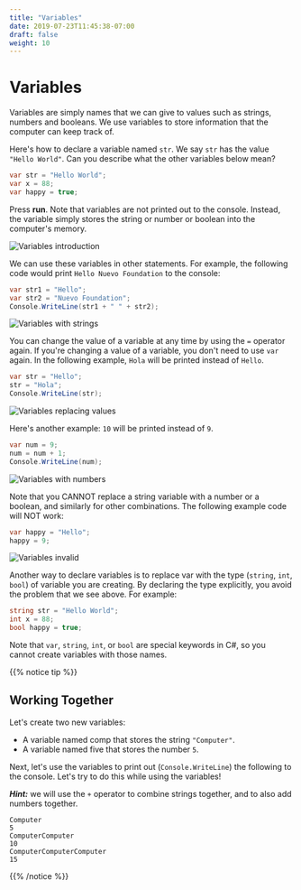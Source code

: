 ```yaml
---
title: "Variables"
date: 2019-07-23T11:45:38-07:00
draft: false
weight: 10
---
```

# Variables

Variables are simply names that we can give to values such as strings, numbers and booleans. We use variables to store information that the computer can keep track of.

Here's how to declare a variable named `str`. We say `str` has the value `"Hello World"`. Can you describe what the other variables below mean?

```csharp
var str = "Hello World";
var x = 88;
var happy = true;
```

Press **run**. Note that variables are not printed out to the console. Instead, the variable simply stores the string or number or boolean into the computer's memory. 

![Variables introduction](../media/variables-intro.png)

We can use these variables in other statements. For example, the following code would print `Hello Nuevo Foundation` to the console:

```csharp
var str1 = "Hello";
var str2 = "Nuevo Foundation";
Console.WriteLine(str1 + " " + str2);
```

![Variables with strings](../media/variables-strings.png)

You can change the value of a variable at any time by using the `=` operator again. If you're changing a value of a variable, you don't need to use `var` again. In the following example, `Hola` will be printed instead of `Hello`.

```csharp
var str = "Hello";
str = "Hola";
Console.WriteLine(str);
```

![Variables replacing values](../media/variables-replace.png)

Here's another example: `10` will be printed instead of `9`.

```csharp
var num = 9;
num = num + 1;
Console.WriteLine(num);
```

![Variables with numbers](../media/variables-numbers.png)

Note that you CANNOT replace a string variable with a number or a boolean, and similarly for other combinations. The following example code will NOT work:

```csharp
var happy = "Hello";
happy = 9;
```

![Variables invalid](../media/variables-invalid.png)

Another way to declare variables is to replace var with the type (`string`, `int`, `bool`) of variable you are creating. By declaring the type explicitly, you avoid the problem that we see above. For example:

```csharp
string str = "Hello World";
int x = 88;
bool happy = true;
```

Note that `var`, `string`, `int`, or `bool` are special keywords in C#, so you cannot create variables with those names.

{{% notice tip %}}

## Working Together

Let's create two new variables:

- A variable named comp that stores the string `"Computer"`.
- A variable named five that stores the number `5`.

Next, let's use the variables to print out (`Console.WriteLine`) the following to the console. Let's try to do this while using the variables!

**_Hint:_** we will use the `+` operator to combine strings together, and to also add numbers together.

```
Computer
5
ComputerComputer
10
ComputerComputerComputer
15
```

<!--<iframe height="600px" width="100%" src="https://repl.it/@nuevofoundation/NF-CSharp-blank?lite=true" scrolling="no" frameborder="no" allowtransparency="true" allowfullscreen="true" sandbox="allow-forms allow-pointer-lock allow-popups allow-same-origin allow-scripts allow-modals"></iframe>-->

{{% /notice %}}
